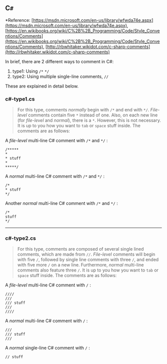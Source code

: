 ## C`#`
*Reference: [https://msdn.microsoft.com/en-us/library/wfwda74e.aspx](https://msdn.microsoft.com/en-us/library/wfwda74e.aspx), [https://en.wikibooks.org/wiki/C%2B%2B_Programming/Code/Style_Conventions/Comments](https://en.wikibooks.org/wiki/C%2B%2B_Programming/Code/Style_Conventions/Comments), [http://rbwhitaker.wikidot.com/c-sharp-comments](http://rbwhitaker.wikidot.com/c-sharp-comments)

In brief, there are 2 different ways to comment in C#:

1. type1: Using `/*` `*/`
2. type2: Using multiple single-line comments, `//`

These are explained in detail below.

### c#-type1.cs
> For this type, comments *normally* begin with `/*` and end with `*/`. *File-level* comments contain five `*` instead of one. Also, on each new line (for *file-level* and *normal*), there is a `*`. However, this is not necessary. It is up to you how you want to `tab` or `space` stuff inside. The comments are as follows:

A *file-level* multi-line C# comment with `/*` and `*/` :

	/*****
	*
	* stuff
	*
	*****/

A *normal* multi-line C# comment with `/*` and `*/` :

	/*
	* stuff
	*/

Another *normal* multi-line C# comment with `/*` and `*/` :

	/*
	stuff
	*/

----------------------------------
### c#-type2.cs
> For this type, comments are composed of several single lined comments, which are made from `//`. *File-level* comments will begin with five `/`, followed by  single line comments with three `/`, and ended with five more `/` on a new line. Furthermore, *normal* multi-line comments also feature three `/`. It is up to you how you want to `tab` or `space` stuff inside. The comments are as follows:

A *file-level* multi-line C# comment with `/` :

	////
	///
	/// stuff
	///
	////

A *normal* multi-line C# comment with `/` :

	///
	/// stuff
	///

A *normal* single-line C# comment with `/` :

	// stuff